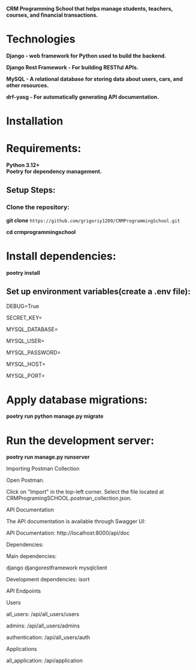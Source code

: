 **CRM Programming School that helps manage students, teachers, courses, and financial transactions.**

# Technologies

**Django - web framework for Python used to build the backend.**

**Django Rest Framework - For building RESTful APIs.**

**MySQL - A relational database for storing data about users, cars, and other resources.**

**drf-yasg - For automatically generating API documentation.**

# Installation

# Requirements:

**Python 3.12+**     
**Poetry for dependency management.**

## Setup Steps:

### Clone the repository:

**git clone** `https://github.com/grigoriy1209/CRMProgrammingSchool.git`

**cd crmprogrammingschool**

# Install dependencies:

**poetry install**

## Set up environment variables(create a .env file):

DEBUG=True

SECRET_KEY=

MYSQL_DATABASE=

MYSQL_USER=

MYSQL_PASSWORD=

MYSQL_HOST=

MYSQL_PORT=

# Apply database migrations:
**poetry run python manage.py migrate**

# Run the development server:

**poetry run manage.py runserver**

Importing Postman Collection

Open Postman.

Click on "Import" in the top-left corner.
Select the file located at CRMProgramingSCHOOL.postman_collection.json.

API Documentation

The API documentation is available through Swagger UI:

API Documentation: http://localhost:8000/api/doc

Dependencies:

Main dependencies:

django
djangorestframework
mysqlclient

Development dependencies:
isort

API Endpoints

Users

all_users: /api/all_users/users

admins: /api/all_users/admins

authentication: /api/all_users/auth

Applications

all_application: /api/application